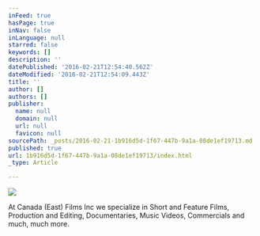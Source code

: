 ```yaml
---
inFeed: true
hasPage: true
inNav: false
inLanguage: null
starred: false
keywords: []
description: ''
datePublished: '2016-02-21T12:54:40.562Z'
dateModified: '2016-02-21T12:54:09.443Z'
title: ''
author: []
authors: []
publisher:
  name: null
  domain: null
  url: null
  favicon: null
sourcePath: _posts/2016-02-21-1b916d5d-1f67-447b-9a1a-08de1ef19713.md
published: true
url: 1b916d5d-1f67-447b-9a1a-08de1ef19713/index.html
_type: Article

---
```

![](https://the-grid-user-content.s3-us-west-2.amazonaws.com/ab9bb994-5a74-41fe-8117-e5b9b70fac68.jpg)

At Canada (East) Films Inc we specialize in Short and Feature Films, Production and Editing, Documentaries,  Music Videos, Commercials and much, much more.